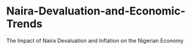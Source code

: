# Naira-Devaluation-and-Economic-Trends
The Impact of Naira Devaluation and Inflation on the Nigerian Economy
